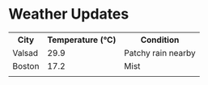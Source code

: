 # Weather Updates

<!-- WEATHER-UPDATE-START -->
<table><tr><th>City</th><th>Temperature (°C)</th><th>Condition</th></tr><tr><td>Valsad</td><td>29.9</td><td>Patchy rain nearby</td></tr><tr><td>Boston</td><td>17.2</td><td>Mist</td></tr><tr><td></td><td></td><td></td></tr></table>
<!-- WEATHER-UPDATE-END -->
